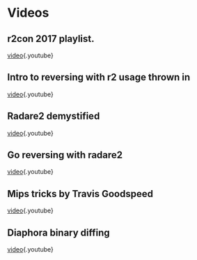 <!-- TITLE: Videos -->
# Videos
## r2con 2017 playlist.
[video](https://www.youtube.com/watch?v=URyd4bcV-Ik&list=PLjIhlLNy_Y9Oe-nfcPEpaki0_En5dhQ5S){.youtube}

## Intro to reversing with r2 usage thrown in
[video](https://www.youtube.com/watch?v=LAkYW5ixvhg){.youtube}

## Radare2 demystified
[video](https://www.youtube.com/watch?v=fnpBy3wWabA){.youtube}

## Go reversing with radare2
[video](https://www.youtube.com/watch?v=PRLOlY4IKeA){.youtube}

## Mips tricks by Travis Goodspeed
[video](https://www.youtube.com/watch?v=tywqg-rIfic&list=PLjIhlLNy_Y9Oe-nfcPEpaki0_En5dhQ5S&index=3){.youtube}

## Diaphora binary diffing
[video](https://www.youtube.com/watch?v=dAwXrUKaUsw&index=6&list=PLjIhlLNy_Y9Oe-nfcPEpaki0_En5dhQ5S){.youtube}
